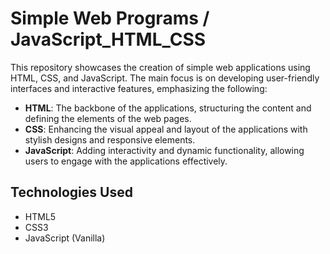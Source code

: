 # Simple Web Programs / JavaScript_HTML_CSS

This repository showcases the creation of simple web applications using HTML, CSS, and JavaScript. The main focus is on developing user-friendly interfaces and interactive features, emphasizing the following:

- **HTML**: The backbone of the applications, structuring the content and defining the elements of the web pages.
- **CSS**: Enhancing the visual appeal and layout of the applications with stylish designs and responsive elements.
- **JavaScript**: Adding interactivity and dynamic functionality, allowing users to engage with the applications effectively.

## Technologies Used
- HTML5
- CSS3
- JavaScript (Vanilla)
